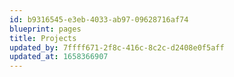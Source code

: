 ```yaml
---
id: b9316545-e3eb-4033-ab97-09628716af74
blueprint: pages
title: Projects
updated_by: 7ffff671-2f8c-416c-8c2c-d2408e0f5aff
updated_at: 1658366907
---
```

